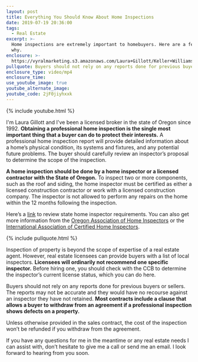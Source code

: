```yaml
---
layout: post
title: Everything You Should Know About Home Inspections
date: 2019-07-19 20:36:00
tags:
  - Real Estate
excerpt: >-
  Home inspections are extremely important to homebuyers. Here are a few reasons
  why.
enclosure: >-
  https://vyralmarketing.s3.amazonaws.com/Laura+Gillott/Keller+Williams+Mid-Willamette+_+Everything+You+Should+Know+About+Home+Inspections+(1).mp4
pullquote: Buyers should not rely on any reports done for previous buyers or sellers.
enclosure_type: video/mp4
enclosure_time:
use_youtube_image: true
youtube_alternate_image:
youtube_code: 2jF0jiyhxxk
---
```


{% include youtube.html %}

I'm Laura Gillott and I've been a licensed broker in the state of Oregon since 1992. **Obtaining a professional home inspection is the single most important thing that a buyer can do to protect their interests.** A professional home inspection report will provide detailed information about a home’s physical condition, its systems and fixtures, and any potential future problems. The buyer should carefully review an inspector’s proposal to determine the scope of the inspection.&nbsp;

**A home inspection should be done by a home inspector or a licensed contractor with the State of Oregon.** To inspect two or more components, such as the roof and siding, the home inspector must be certified as either a licensed construction contractor or work with a licensed construction company. The inspector is not allowed to perform any repairs on the home within the 12 months following the inspection.&nbsp;

Here’s a [link](https://www.oregon.gov/CCB/licensing/Pages/home-inspectors.aspx) to review state home inspector requirements. You can also get more information from the [Oregon Association of Home Inspectors](https://www.oahi.org/) or the [International Association of Certified Home Inspectors](https://www.nachi.org/).

{% include pullquote.html %}

Inspection of property is beyond the scope of expertise of a real estate agent. However, real estate licensees can provide buyers with a list of local inspectors. **Licensees will ordinarily not recommend one specific inspector.** Before hiring one, you should check with the CCB to determine the inspector’s current license status, which you can do here.

Buyers should not rely on any reports done for previous buyers or sellers. The reports may not be accurate and they would have no recourse against an inspector they have not retained. **Most contracts include a clause that allows a buyer to withdraw from an agreement if a professional inspection shows defects on a property.**

Unless otherwise provided in the sales contract, the cost of the inspection won’t be refunded if you withdraw from the agreement.&nbsp;

If you have any questions for me in the meantime or any real estate needs I can assist with, don’t hesitate to give me a call or send me an email. I look forward to hearing from you soon.<br>&nbsp;